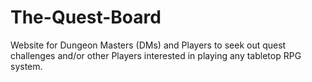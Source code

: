 # The-Quest-Board
Website for Dungeon Masters (DMs) and Players to seek out quest challenges and/or other Players interested in playing any tabletop RPG system.

